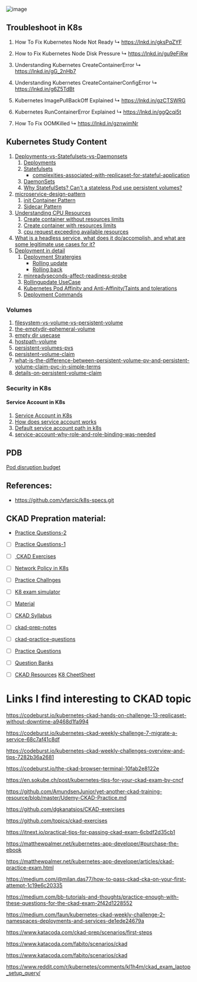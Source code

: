  ![image](https://user-images.githubusercontent.com/33947539/201166537-d1dcb904-c0c5-4cf9-a813-2dd6c7e26373.png)

## Troubleshoot in K8s
1) How To Fix Kubernetes Node Not Ready 
↳ https://lnkd.in/gksPqZYF

2) How to Fix Kubernetes Node Disk Pressure 
↳ https://lnkd.in/gu9eFiRw

3) Understanding Kubernetes CreateContainerError 
↳ https://lnkd.in/gG_2nHb7

4) Understanding Kubernetes CreateContainerConfigError 
↳ https://lnkd.in/g6Z5TdBt

5) Kubernetes ImagePullBackOff Explained 
↳ https://lnkd.in/gzCTSWRG

6) Kubernetes RunContainerError Explained 
↳ https://lnkd.in/ggQcqi5t

7) How To Fix OOMKilled 
↳ https://lnkd.in/gznwimNr
## Kubernetes Study Content
 1. [Deployments-vs-Statefulsets-vs-Daemonsets](https://github.com/MeSabya/Kubernetes/tree/main/counter-app#deployments-vs-statefulsets-vs-daemonsets)
    1. [Deployments](https://github.com/MeSabya/Kubernetes/tree/main/counter-app#deployments)
    2. [Statefulsets](https://github.com/MeSabya/Kubernetes/tree/main/counter-app#statefulsets)
       - [complexities-associated-with-replicaset-for-stateful-application](https://github.com/MeSabya/Kubernetes/tree/main/counter-app#complexities-associated-with-replicaset-for-stateful-application)
    3. [DaemonSets](https://github.com/MeSabya/Kubernetes/tree/main/counter-app#daemonsets)
    4. [Why StatefulSets? Can't a stateless Pod use persistent volumes?](https://github.com/MeSabya/Kubernetes/tree/main/counter-app#so-after-all-these-discussions-we-should-able-to-answer-the-question)
2. [microservice-design-pattern](https://github.com/MeSabya/Kubernetes/tree/main/microservice-design-pattern)
   1. [init Container Pattern](https://github.com/MeSabya/Kubernetes/tree/main/microservice-design-pattern/k8-init-container-pattern#init-container-pattern)
   2. [Sidecar Pattern](https://github.com/MeSabya/Kubernetes/tree/main/microservice-design-pattern/k8s-sidecar-container-pattern#microservice-architecture-sidecar-pattern)
3. [Understanding CPU Resources](https://github.com/MeSabya/Kubernetes/tree/main/ManagingResource#understanding-cpu-resources) 
   1. [Create container without resources limits](https://github.com/MeSabya/Kubernetes/tree/main/ManagingResource#create-container-without-resources-limits)
   2. [Create container with resources limits](https://github.com/MeSabya/Kubernetes/tree/main/ManagingResource#create-container-with-resources-limits)
   3. [cpu request exceeding available resources](https://github.com/MeSabya/Kubernetes/tree/main/ManagingResource#cpu-request-exceeding-available-resources)
4. [What is a headless service, what does it do/accomplish, and what are some legitimate use cases for it?](https://github.com/MeSabya/Kubernetes/blob/main/HeadlessService.md#what-is-a-headless-service-what-does-it-doaccomplish-and-what-are-some-legitimate-use-cases-for-it)
5. [Deployment in detail](https://github.com/MeSabya/Kubernetes/blob/main/Deployments/Deployment.md)
   1. [Deployment Stratergies](https://github.com/MeSabya/Kubernetes/blob/main/Deployments/Deployment.md#deployment-stratergies) 
      - [Rolling update](https://github.com/MeSabya/Kubernetes/blob/main/Deployments/Deployment.md#rollingupdate-below)
      - [Rolling back](https://github.com/MeSabya/Kubernetes/blob/main/Deployments/Deployment.md#rolling-back-to-previous-version)
   2. [minreadyseconds-affect-readiness-probe](https://github.com/MeSabya/Kubernetes/blob/main/Deployments/Deployment.md#how-does-minreadyseconds-affect-readiness-probe)
   3. [Rollingupdate UseCase](https://github.com/MeSabya/Kubernetes/blob/main/Deployments/Deployment.md#deployment-usecase-analysis)
   4. [Kubernetes Pod Affinity and Anti-Affinity/Taints and tolerations](https://github.com/MeSabya/Kubernetes/blob/main/Deployments/Deployment.md#kubernetes-pod-affinityanti-affinity-and-taints-and-tolerations)
   5. [Deployment Commands](https://github.com/MeSabya/Kubernetes/blob/main/Deployments/Deployment.md#commands-used-in-deployment)

### Volumes
   1. [filesystem-vs-volume-vs-persistent-volume](https://github.com/MeSabya/Kubernetes/blob/main/volumes/Kubernetes%20Volume%20Basics.md#filesystem-vs-volume-vs-persistent-volume)
   2. [the-emptydir-ephemeral-volume](https://github.com/MeSabya/Kubernetes/blob/main/volumes/Kubernetes%20Volume%20Basics.md#the-emptydir-ephemeral-volume)
   3. [empty dir usecase](https://github.com/MeSabya/Kubernetes/blob/main/volumes/Kubernetes%20Volume%20Basics.md#usecase)
   4. [hostpath-volume](https://github.com/MeSabya/Kubernetes/blob/main/volumes/Kubernetes%20Volume%20Basics.md#hostpath-volume)
   5. [persistent-volumes-pvs](https://github.com/MeSabya/Kubernetes/blob/main/volumes/Kubernetes%20Volume%20Basics.md#persistent-volumes-pvs)
   6. [persistent-volume-claim](https://github.com/MeSabya/Kubernetes/blob/main/volumes/Storage.md#persistent-volume-claim)
   7. [what-is-the-difference-between-persistent-volume-pv-and-persistent-volume-claim-pvc-in-simple-terms](https://github.com/MeSabya/Kubernetes/blob/main/volumes/Storage.md#what-is-the-difference-between-persistent-volume-pv-and-persistent-volume-claim-pvc-in-simple-terms)
   8. [details-on-persistent-volume-claim](https://github.com/MeSabya/Kubernetes/blob/main/volumes/Storage.md#details-on-persistent-volume-claim) 

### Security in K8s
#### Service Account in K8s
1. [Service Account in K8s](https://github.com/MeSabya/Kubernetes/blob/main/SecurityInK8s/ServiceAccount.md#what-are-kubernetes-service-accounts)
2. [How does service account works](https://github.com/MeSabya/Kubernetes/blob/main/SecurityInK8s/ServiceAccount.md#how-does-kubernetes-service-account-works)
3. [Default service account path in k8s](https://github.com/MeSabya/Kubernetes/blob/main/SecurityInK8s/ServiceAccount.md#default-service-account-path-of-pod)
4. [service-account-why-role-and-role-binding-was-needed](https://github.com/MeSabya/Kubernetes/blob/main/SecurityInK8s/ServiceAccount.md#along-with-the-service-account-why-role-and-role-binding-was-needed)

## PDB
[Pod disruption budget](https://github.com/MeSabya/Kubernetes/blob/main/Pod%20Disruption%20Budget.md)
## References:
- https://github.com/vfarcic/k8s-specs.git
 
 ## CKAD Prepration material:
 - [Practice Questions-2](https://github.com/bmuschko/ckad-crash-course)
 - [ ] [Practice Questions-1](https://medium.com/bb-tutorials-and-thoughts/practice-enough-with-these-questions-for-the-ckad-exam-2f42d1228552)
 - [ ] [ CKAD Exercises](https://github.com/dgkanatsios/CKAD-exercises)
 - [ ] [Network Policy in K8s](https://github.com/ahmetb/kubernetes-network-policy-recipes)
 - [ ] [Practice Challnges](https://www.katacoda.com/liptanbiswas/courses/ckad-practice-challenges)
 - [ ] [K8 exam simulator](https://killer.sh/ckad)
 - [ ] [Material](https://kodekloud.com/courses/certified-kubernetes-application-developer-ckad/)
 - [ ] [CKAD Syllabus](https://github.com/cncf/curriculum/blob/master/CKAD_Curriculum_v1.22.pdf)
 - [ ] [ckad-prep-notes](https://github.com/twajr/ckad-prep-notes)
 - [ ] [ckad-practice-questions](https://dev.to/liptanbiswas/ckad-practice-questions-4mpn)
 - [ ] [Practice Questions](https://www.katacoda.com/courses/kubernetes)
 - [ ] [Question Banks](https://luafanti.medium.com/certified-kubernetes-application-developer-ckad-everything-you-need-to-know-30eb5c2f70ba)
 - [ ] [CKAD Resources](https://github.com/lucassha/CKAD-resources)
 [K8 CheetSheet](https://kubernetes.io/docs/reference/kubectl/cheatsheet/)


 
# Links I find interesting to CKAD topic
https://codeburst.io/kubernetes-ckad-hands-on-challenge-13-replicaset-without-downtime-a9468d1fa994

https://codeburst.io/kubernetes-ckad-weekly-challenge-7-migrate-a-service-68c7af41c8df

https://codeburst.io/kubernetes-ckad-weekly-challenges-overview-and-tips-7282b36a2681

https://codeburst.io/the-ckad-browser-terminal-10fab2e8122e

https://en.sokube.ch/post/kubernetes-tips-for-your-ckad-exam-by-cncf

https://github.com/AmundsenJunior/yet-another-ckad-training-resource/blob/master/Udemy-CKAD-Practice.md

https://github.com/dgkanatsios/CKAD-exercises

https://github.com/topics/ckad-exercises

https://itnext.io/practical-tips-for-passing-ckad-exam-6cbdf2d35cb1

https://matthewpalmer.net/kubernetes-app-developer/#purchase-the-ebook

https://matthewpalmer.net/kubernetes-app-developer/articles/ckad-practice-exam.html

https://medium.com/@milan.das77/how-to-pass-ckad-cka-on-your-first-attempt-1c19e6c20335

https://medium.com/bb-tutorials-and-thoughts/practice-enough-with-these-questions-for-the-ckad-exam-2f42d1228552

https://medium.com/faun/kubernetes-ckad-weekly-challenge-2-namespaces-deployments-and-services-de1ede24679a

https://www.katacoda.com/ckad-prep/scenarios/first-steps

https://www.katacoda.com/fabito/scenarios/ckad

https://www.katacoda.com/fabito/scenarios/ckad

https://www.reddit.com/r/kubernetes/comments/kl1h4m/ckad_exam_laptop_setup_query/
